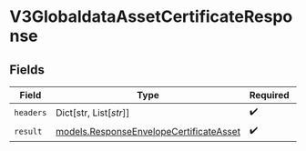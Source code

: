 # V3GlobaldataAssetCertificateResponse


## Fields

| Field                                                                                    | Type                                                                                     | Required                                                                                 | Description                                                                              |
| ---------------------------------------------------------------------------------------- | ---------------------------------------------------------------------------------------- | ---------------------------------------------------------------------------------------- | ---------------------------------------------------------------------------------------- |
| `headers`                                                                                | Dict[str, List[*str*]]                                                                   | :heavy_check_mark:                                                                       | N/A                                                                                      |
| `result`                                                                                 | [models.ResponseEnvelopeCertificateAsset](../models/responseenvelopecertificateasset.md) | :heavy_check_mark:                                                                       | N/A                                                                                      |